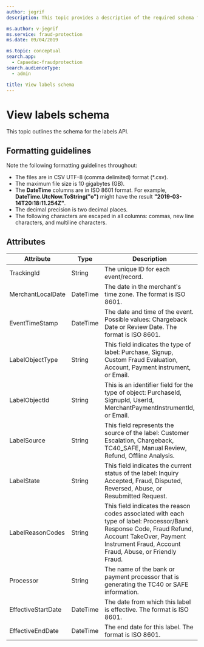 ```yaml
---
author: jegrif
description: This topic provides a description of the required schema for the fraud label API.

ms.author: v-jegrif
ms.service: fraud-protection
ms.date: 09/04/2019

ms.topic: conceptual
search.app: 
  - Capaedac-fraudprotection
search.audienceType:
  - admin

title: View labels schema
---
```


# View labels schema

This topic outlines the schema for the labels API.

## Formatting guidelines

Note the following formatting guidelines throughout:

- The files are in CSV UTF-8 (comma delimited) format (\*.csv).
- The maximum file size is 10 gigabytes (GB).
- The **DateTime** columns are in ISO 8601 format. For example, **DateTime.UtcNow.ToString("o")** might have the result **"2019-03-14T20:18:11.254Z"**.
- The decimal precision is two decimal places.
- The following characters are escaped in all columns: commas, new line characters, and multiline characters.

## Attributes

| Attribute | Type | Description |
| --- | --- | --- |
| TrackingId | String | The unique ID for each event/record. |
| MerchantLocalDate | DateTime | The date in the merchant&#39;s time zone. The format is ISO 8601.  |
| EventTimeStamp | DateTime | The date and time of the event. Possible values: Chargeback Date or Review Date. The format is ISO 8601. |
| LabelObjectType | String | This field indicates the type of label: Purchase, Signup, Custom Fraud Evaluation, Account, Payment instrument, or Email. |
| LabelObjectId | String | This is an identifier field for the type of object: PurchaseId, SignupId, UserId, MerchantPaymentInstrumentId, or Email.  |
| LabelSource | String | This field represents the source of the label: Customer Escalation, Chargeback, TC40_SAFE, Manual Review, Refund, Offline Analysis. |
| LabelState | String | This field indicates the current status of the label: Inquiry Accepted, Fraud, Disputed, Reversed, Abuse, or Resubmitted Request.  |
| LabelReasonCodes | String | This field indicates the reason codes associated with each type of label: Processor/Bank Response Code, Fraud Refund, Account TakeOver, Payment Instrument Fraud, Account Fraud, Abuse, or Friendly Fraud. |
| Processor | String | The name of the bank or payment processor that is generating the TC40 or SAFE information. |
| EffectiveStartDate | DateTime | The date from which this label is effective. The format is ISO 8601. |
| EffectiveEndDate | DateTime | The end date for this label. The format is ISO 8601. |
